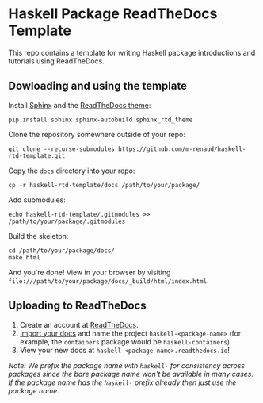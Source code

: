 # Haskell Package ReadTheDocs Template

This repo contains a template for writing Haskell package introductions and
tutorials using ReadTheDocs.

## Dowloading and using the template

Install [Sphinx](www.sphinx-doc.org) and the [ReadTheDocs
theme](https://github.com/rtfd/sphinx_rtd_theme):
```
pip install sphinx sphinx-autobuild sphinx_rtd_theme
```

Clone the repository somewhere outside of your repo:
```
git clone --recurse-submodules https://github.com/m-renaud/haskell-rtd-template.git
```

Copy the `docs` directory into your repo:
```
cp -r haskell-rtd-template/docs /path/to/your/package/
```

Add submodules:
```
echo haskell-rtd-template/.gitmodules >> /path/to/your/package/.gitmodules
```

Build the skeleton:
```
cd /path/to/your/package/docs/
make html
```

And you're done! View in your browser by visiting
`file:///path/to/your/package/docs/_build/html/index.html`.

## Uploading to ReadTheDocs

1. Create an account at [ReadTheDocs](https://www.readthedocs.org).
2. [Import your
   docs](http://docs.readthedocs.io/en/latest/getting_started.html#import-your-docs)
   and name the project `haskell-<package-name>` (for example, the `containers`
   package would be `haskell-containers`).
3. View your new docs at `haskell-<package-name>.readthedocs.io`!

*Note: We prefix the package name with `haskell-` for consistency across
packages since the bare package name won't be available in many cases. If the
package name has the `haskell-` prefix already then just use the package name.*
